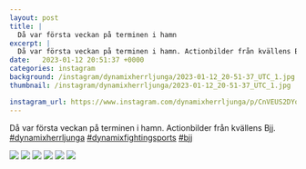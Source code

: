 ```yaml
---
layout: post
title: |
  Då var första veckan på terminen i hamn
excerpt: |
  Då var första veckan på terminen i hamn. Actionbilder från kvällens Bjj.   
date:   2023-01-12 20:51:37 +0000
categories: instagram
background: /instagram/dynamixherrljunga/2023-01-12_20-51-37_UTC_1.jpg
thumbnail: /instagram/dynamixherrljunga/2023-01-12_20-51-37_UTC_1.jpg

instagram_url: https://www.instagram.com/dynamixherrljunga/p/CnVEUS2DYq9
---
```

Då var första veckan på terminen i hamn. Actionbilder från kvällens Bjj. [#dynamixherrljunga](https://www.instagram.com/explore/tags/dynamixherrljunga/) [#dynamixfightingsports](https://www.instagram.com/explore/tags/dynamixfightingsports/) [#bjj](https://www.instagram.com/explore/tags/bjj/)



<img src='/www-dynamix-herrljunga/instagram/dynamixherrljunga/2023-01-12_20-51-37_UTC_1.jpg' class='img-fluid' />


<img src='/www-dynamix-herrljunga/instagram/dynamixherrljunga/2023-01-12_20-51-37_UTC_2.jpg' class='img-fluid' />


<img src='/www-dynamix-herrljunga/instagram/dynamixherrljunga/2023-01-12_20-51-37_UTC_3.jpg' class='img-fluid' />


<img src='/www-dynamix-herrljunga/instagram/dynamixherrljunga/2023-01-12_20-51-37_UTC_4.jpg' class='img-fluid' />


<img src='/www-dynamix-herrljunga/instagram/dynamixherrljunga/2023-01-12_20-51-37_UTC_5.jpg' class='img-fluid' />


<img src='/www-dynamix-herrljunga/instagram/dynamixherrljunga/2023-01-12_20-51-37_UTC_6.jpg' class='img-fluid' />
